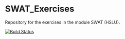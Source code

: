 # SWAT_Exercises
Repository for the exercises in the module SWAT (HSLU).

[![Build Status](https://travis-ci.com/markuskaufmann/SWAT_Exercises.svg?branch=master)](https://travis-ci.com/markuskaufmann/SWAT_Exercises)
